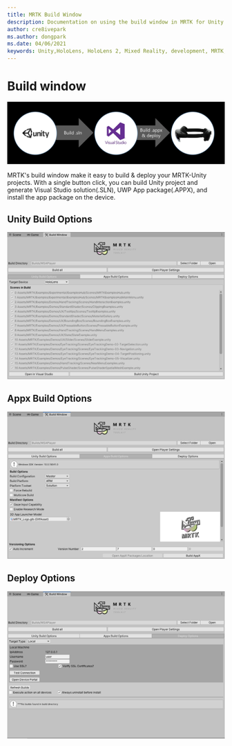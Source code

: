 ```yaml
---
title: MRTK Build Window
description: Documentation on using the build window in MRTK for Unity.
author: cre8ivepark
ms.author: dongpark
ms.date: 04/06/2021
keywords: Unity,HoloLens, HoloLens 2, Mixed Reality, development, MRTK, build, build window, tools
---
```


# Build window
![Build window - Unity Build Options](images/MRTK_BuildWindow0.png)

MRTK's build window make it easy to build & deploy your MRTK-Unity projects. With a single button click, you can build Unity project and generate Visual Studio solution(.SLN), UWP App package(.APPX), and install the app package on the device. 



## Unity Build Options
![Build window - Unity Build Options](images/MRTK_BuildWindow1.png)


## Appx Build Options
![Build window - Appx Build Options](images/MRTK_BuildWindow2.png)


## Deploy Options
![Build window - Deploy Options](images/MRTK_BuildWindow3.png)

